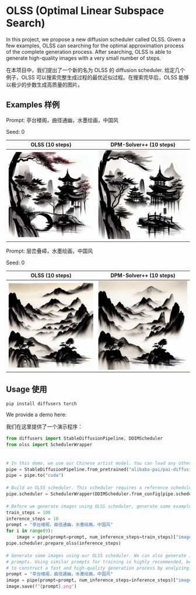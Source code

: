 # OLSS (Optimal Linear Subspace Search)

In this project, we propose a new diffusion scheduler called OLSS. Given a few examples, OLSS can searching for the optimal approximation process of the complete generation process. After searching, OLSS is able to generate high-quality images with a very small number of steps.

在本项目中，我们提出了一个新的名为 OLSS 的 diffusion scheduler. 给定几个例子，OLSS 可以搜索完整生成过程的最优近似过程。在搜索完毕后，OLSS 能够以极少的步数生成高质量的图片。

## Examples 样例

Prompt: 亭台楼阁，曲径通幽，水墨绘画，中国风

Seed: 0

|OLSS (10 steps)|DPM-Solver++ (10 steps)|
|-|-|
|![](images/Building_OLSS_0.png)|![](images/Building_DPMSolver_0.png)|

Prompt: 层峦叠嶂，水墨绘画，中国风

Seed: 0

|OLSS (10 steps)|DPM-Solver++ (10 steps)|
|-|-|
|![](images/Mountain_OLSS_0.png)|![](images/Mountain_DPMSolver_0.png)|

## Usage 使用

```
pip install diffusers torch
```

We provide a demo here:

我们在这里提供了一个演示程序：

```python
from diffusers import StableDiffusionPipeline, DDIMScheduler
from olss import SchedulerWrapper


# In this demo, we use our Chinese artist model. You can load any other models if you want.
pipe = StableDiffusionPipeline.from_pretrained("alibaba-pai/pai-diffusion-artist-large-zh")
pipe = pipe.to("cuda")

# Build an OLSS scheduler. This scheduler requires a reference scheduler. We use DDIM here.
pipe.scheduler = SchedulerWrapper(DDIMScheduler.from_config(pipe.scheduler.config))

# Before we generate images using OLSS scheduler, generate some examples to train it.
train_steps = 100
inference_steps = 10
prompt = "亭台楼阁，曲径通幽，水墨绘画，中国风"
for i in range(9):
    image = pipe(prompt=prompt, num_inference_steps=train_steps)["images"][0]
pipe.scheduler.prepare_olss(inference_steps)

# Generate some images using our OLSS scheduler. We can also generate images with other
# prompts. Using similar prompts for training is highly recommended, because OLSS can learn
# to construct a fast and high-quality generation process by analyzing given examples.
prompt = "亭台楼阁，曲径通幽，水墨绘画，中国风"
image = pipe(prompt=prompt, num_inference_steps=inference_steps)["images"][0]
image.save(f"{prompt}.png")
```

